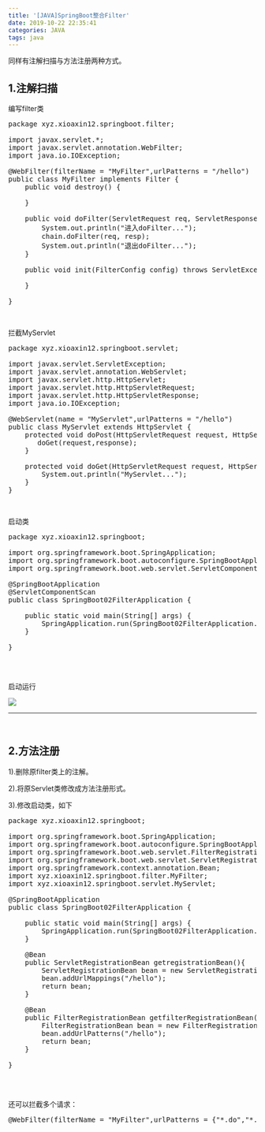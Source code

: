 ```yaml
---
title: '[JAVA]SpringBoot整合Filter'
date: 2019-10-22 22:35:41
categories: JAVA
tags: java
---
```


同样有注解扫描与方法注册两种方式。<!--more-->

## 1.注解扫描

编写filter类
<pre class="lang:java decode:true ">package xyz.xioaxin12.springboot.filter;

import javax.servlet.*;
import javax.servlet.annotation.WebFilter;
import java.io.IOException;

@WebFilter(filterName = "MyFilter",urlPatterns = "/hello")
public class MyFilter implements Filter {
    public void destroy() {

    }

    public void doFilter(ServletRequest req, ServletResponse resp, FilterChain chain) throws ServletException, IOException {
        System.out.println("进入doFilter...");
        chain.doFilter(req, resp);
        System.out.println("退出doFilter...");
    }

    public void init(FilterConfig config) throws ServletException {

    }

}
</pre>
&nbsp;

拦截MyServlet
<pre class="lang:java decode:true">package xyz.xioaxin12.springboot.servlet;

import javax.servlet.ServletException;
import javax.servlet.annotation.WebServlet;
import javax.servlet.http.HttpServlet;
import javax.servlet.http.HttpServletRequest;
import javax.servlet.http.HttpServletResponse;
import java.io.IOException;

@WebServlet(name = "MyServlet",urlPatterns = "/hello")
public class MyServlet extends HttpServlet {
    protected void doPost(HttpServletRequest request, HttpServletResponse response) throws ServletException, IOException {
       doGet(request,response);
    }

    protected void doGet(HttpServletRequest request, HttpServletResponse response) throws ServletException, IOException {
        System.out.println("MyServlet...");
    }
}
</pre>
&nbsp;

启动类
<pre class="lang:java decode:true ">package xyz.xioaxin12.springboot;

import org.springframework.boot.SpringApplication;
import org.springframework.boot.autoconfigure.SpringBootApplication;
import org.springframework.boot.web.servlet.ServletComponentScan;

@SpringBootApplication
@ServletComponentScan
public class SpringBoot02FilterApplication {

    public static void main(String[] args) {
        SpringApplication.run(SpringBoot02FilterApplication.class, args);
    }

}

</pre>
&nbsp;

启动运行

![](http://image.xiaoxinyes.club/2019-01-06_144153.png)

* * *

&nbsp;

## 2.方法注册

1).删除原filter类上的注解。

2).将原Servlet类修改成方法注册形式。

3).修改启动类，如下
<pre class="lang:java decode:true ">package xyz.xioaxin12.springboot;

import org.springframework.boot.SpringApplication;
import org.springframework.boot.autoconfigure.SpringBootApplication;
import org.springframework.boot.web.servlet.FilterRegistrationBean;
import org.springframework.boot.web.servlet.ServletRegistrationBean;
import org.springframework.context.annotation.Bean;
import xyz.xioaxin12.springboot.filter.MyFilter;
import xyz.xioaxin12.springboot.servlet.MyServlet;

@SpringBootApplication
public class SpringBoot02FilterApplication {

    public static void main(String[] args) {
        SpringApplication.run(SpringBoot02FilterApplication.class, args);
    }

    @Bean
    public ServletRegistrationBean getregistrationBean(){
        ServletRegistrationBean bean = new ServletRegistrationBean(new MyServlet());
        bean.addUrlMappings("/hello");
        return bean;
    }

    @Bean
    public FilterRegistrationBean getfilterRegistrationBean(){
        FilterRegistrationBean bean = new FilterRegistrationBean(new MyFilter());
        bean.addUrlPatterns("/hello");
        return bean;
    }

}

</pre>
&nbsp;

还可以拦截多个请求：
<pre class="lang:default decode:true ">@WebFilter(filterName = "MyFilter",urlPatterns = {"*.do","*.jsp","/hello"})</pre>
&nbsp;
